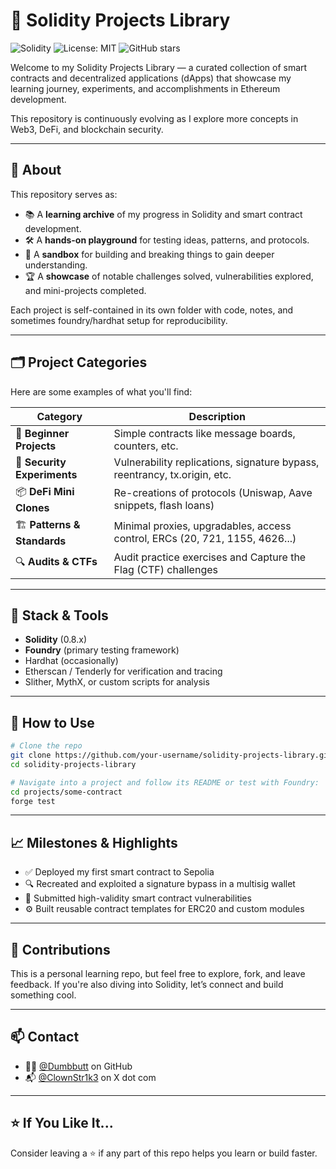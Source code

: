 
# 🧠 Solidity Projects Library

![Solidity](https://img.shields.io/badge/Solidity-%5E0.8.0-363636?style=flat&logo=solidity&logoColor=white)
![License: MIT](https://img.shields.io/badge/License-MIT-yellow.svg)
![GitHub stars](https://img.shields.io/github/stars/dumbbutt0/solidity-contracts?style=social)


Welcome to my Solidity Projects Library — a curated collection of smart contracts and decentralized applications (dApps) that showcase my learning journey, experiments, and accomplishments in Ethereum development.

This repository is continuously evolving as I explore more concepts in Web3, DeFi, and blockchain security.

---

## 🧱 About

This repository serves as:

* 📚 A **learning archive** of my progress in Solidity and smart contract development.
* 🛠️ A **hands-on playground** for testing ideas, patterns, and protocols.
* 🧪 A **sandbox** for building and breaking things to gain deeper understanding.
* 🏆 A **showcase** of notable challenges solved, vulnerabilities explored, and mini-projects completed.

Each project is self-contained in its own folder with code, notes, and sometimes foundry/hardhat setup for reproducibility.

---

## 🗂️ Project Categories

Here are some examples of what you'll find:

| Category                     | Description                                                                 |
| ---------------------------- | --------------------------------------------------------------------------- |
| 📝 **Beginner Projects**     | Simple contracts like message boards, counters, etc.                        |
| 🔐 **Security Experiments**  | Vulnerability replications, signature bypass, reentrancy, tx.origin, etc.   |
| 📦 **DeFi Mini Clones**      | Re-creations of protocols (Uniswap, Aave snippets, flash loans)             |
| 🏗️ **Patterns & Standards** | Minimal proxies, upgradables, access control, ERCs (20, 721, 1155, 4626...) |
| 🔍 **Audits & CTFs**         | Audit practice exercises and Capture the Flag (CTF) challenges              |

---

## 🧪 Stack & Tools

* **Solidity** (0.8.x)
* **Foundry** (primary testing framework)
* Hardhat (occasionally)
* Etherscan / Tenderly for verification and tracing
* Slither, MythX, or custom scripts for analysis

---

## 🚀 How to Use

```bash
# Clone the repo
git clone https://github.com/your-username/solidity-projects-library.git
cd solidity-projects-library

# Navigate into a project and follow its README or test with Foundry:
cd projects/some-contract
forge test
```

---

## 📈 Milestones & Highlights

* ✅ Deployed my first smart contract to Sepolia
* 🔍 Recreated and exploited a signature bypass in a multisig wallet
* 🧠 Submitted high-validity smart contract vulnerabilities
* ⚙️ Built reusable contract templates for ERC20 and custom modules

---

## 🙌 Contributions

This is a personal learning repo, but feel free to explore, fork, and leave feedback. If you're also diving into Solidity, let’s connect and build something cool.

---

## 📫 Contact

* 🧑‍💻 [@Dumbbutt](https://github.com/dumbbutt) on GitHub
* 📬 [@ClownStr1k3](https://x.com/dumbButt0) on X dot com

---

## ⭐️ If You Like It...

Consider leaving a ⭐️ if any part of this repo helps you learn or build faster.
